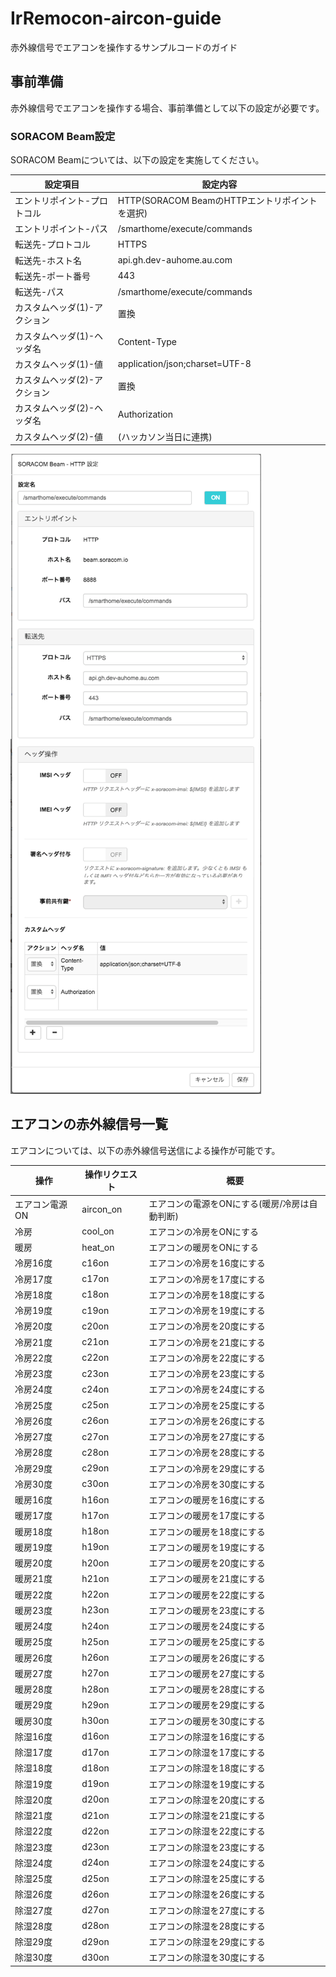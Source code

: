 # IrRemocon-aircon-guide
赤外線信号でエアコンを操作するサンプルコードのガイド

## 事前準備
赤外線信号でエアコンを操作する場合、事前準備として以下の設定が必要です。

### SORACOM Beam設定
SORACOM Beamについては、以下の設定を実施してください。

|設定項目|設定内容|
|------------------------|---------------------------------------------|
| エントリポイント-プロトコル | HTTP(SORACOM BeamのHTTPエントリポイントを選択) |
| エントリポイント-パス | /smarthome/execute/commands |
| 転送先-プロトコル | HTTPS |
| 転送先-ホスト名 | api.gh.dev-auhome.au.com |
| 転送先-ポート番号 | 443 |
| 転送先-パス | /smarthome/execute/commands |
| カスタムヘッダ(1)-アクション | 置換 |
| カスタムヘッダ(1)-ヘッダ名 | Content-Type |
| カスタムヘッダ(1)-値 | application/json;charset=UTF-8 |
| カスタムヘッダ(2)-アクション | 置換 |
| カスタムヘッダ(2)-ヘッダ名 | Authorization |
| カスタムヘッダ(2)-値 | (ハッカソン当日に連携) |

![SORACOM Beam設定例](./SORACOM-Beam設定例.png "SORACOM Beam設定例")


## エアコンの赤外線信号一覧
エアコンについては、以下の赤外線信号送信による操作が可能です。

|操作|操作リクエスト|概要|
|---|------------|---|
| エアコン電源ON | aircon_on | エアコンの電源をONにする(暖房/冷房は自動判断) |
| 冷房 | cool_on | エアコンの冷房をONにする |
| 暖房 | heat_on | エアコンの暖房をONにする |
| 冷房16度 | c16on | エアコンの冷房を16度にする |
| 冷房17度 | c17on | エアコンの冷房を17度にする |
| 冷房18度 | c18on | エアコンの冷房を18度にする |
| 冷房19度 | c19on | エアコンの冷房を19度にする |
| 冷房20度 | c20on | エアコンの冷房を20度にする |
| 冷房21度 | c21on | エアコンの冷房を21度にする |
| 冷房22度 | c22on | エアコンの冷房を22度にする |
| 冷房23度 | c23on | エアコンの冷房を23度にする |
| 冷房24度 | c24on | エアコンの冷房を24度にする |
| 冷房25度 | c25on | エアコンの冷房を25度にする |
| 冷房26度 | c26on | エアコンの冷房を26度にする |
| 冷房27度 | c27on | エアコンの冷房を27度にする |
| 冷房28度 | c28on | エアコンの冷房を28度にする |
| 冷房29度 | c29on | エアコンの冷房を29度にする |
| 冷房30度 | c30on | エアコンの冷房を30度にする |
| 暖房16度 | h16on | エアコンの暖房を16度にする |
| 暖房17度 | h17on | エアコンの暖房を17度にする |
| 暖房18度 | h18on | エアコンの暖房を18度にする |
| 暖房19度 | h19on | エアコンの暖房を19度にする |
| 暖房20度 | h20on | エアコンの暖房を20度にする |
| 暖房21度 | h21on | エアコンの暖房を21度にする |
| 暖房22度 | h22on | エアコンの暖房を22度にする |
| 暖房23度 | h23on | エアコンの暖房を23度にする |
| 暖房24度 | h24on | エアコンの暖房を24度にする |
| 暖房25度 | h25on | エアコンの暖房を25度にする |
| 暖房26度 | h26on | エアコンの暖房を26度にする |
| 暖房27度 | h27on | エアコンの暖房を27度にする |
| 暖房28度 | h28on | エアコンの暖房を28度にする |
| 暖房29度 | h29on | エアコンの暖房を29度にする |
| 暖房30度 | h30on | エアコンの暖房を30度にする |
| 除湿16度 | d16on | エアコンの除湿を16度にする |
| 除湿17度 | d17on | エアコンの除湿を17度にする |
| 除湿18度 | d18on | エアコンの除湿を18度にする |
| 除湿19度 | d19on | エアコンの除湿を19度にする |
| 除湿20度 | d20on | エアコンの除湿を20度にする |
| 除湿21度 | d21on | エアコンの除湿を21度にする |
| 除湿22度 | d22on | エアコンの除湿を22度にする |
| 除湿23度 | d23on | エアコンの除湿を23度にする |
| 除湿24度 | d24on | エアコンの除湿を24度にする |
| 除湿25度 | d25on | エアコンの除湿を25度にする |
| 除湿26度 | d26on | エアコンの除湿を26度にする |
| 除湿27度 | d27on | エアコンの除湿を27度にする |
| 除湿28度 | d28on | エアコンの除湿を28度にする |
| 除湿29度 | d29on | エアコンの除湿を29度にする |
| 除湿30度 | d30on | エアコンの除湿を30度にする |
